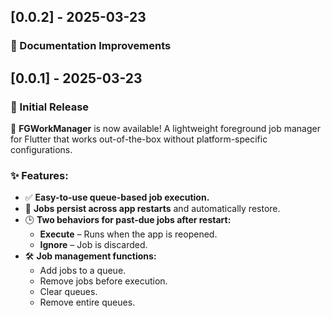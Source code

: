 ## [0.0.2] - 2025-03-23  
### 🎉 Documentation Improvements 

## [0.0.1] - 2025-03-23  
### 🎉 Initial Release  

🚀 **FGWorkManager** is now available! A lightweight foreground job manager for Flutter that works out-of-the-box without platform-specific configurations.  

### ✨ Features:
- ✅ **Easy-to-use queue-based job execution.**  
- 🔄 **Jobs persist across app restarts** and automatically restore.  
- 🕒 **Two behaviors for past-due jobs after restart:**  
  - **Execute** – Runs when the app is reopened.  
  - **Ignore** – Job is discarded.  
- 🛠 **Job management functions:**  
  - Add jobs to a queue.  
  - Remove jobs before execution.  
  - Clear queues.  
  - Remove entire queues.  